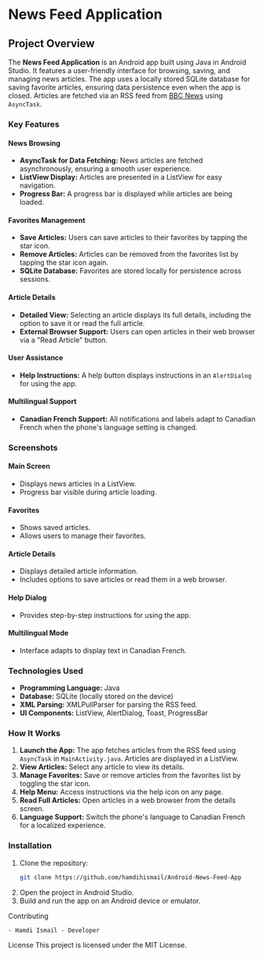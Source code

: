 # News Feed Application

## Project Overview
The **News Feed Application** is an Android app built using Java in Android Studio. It features a user-friendly interface for browsing, saving, and managing news articles. The app uses a locally stored SQLite database for saving favorite articles, ensuring data persistence even when the app is closed. Articles are fetched via an RSS feed from [BBC News](https://feeds.bbci.co.uk/news/world/us_and_canada/rss.xml) using `AsyncTask`.

### Key Features
#### News Browsing
- **AsyncTask for Data Fetching:** News articles are fetched asynchronously, ensuring a smooth user experience.
- **ListView Display:** Articles are presented in a ListView for easy navigation.
- **Progress Bar:** A progress bar is displayed while articles are being loaded.

#### Favorites Management
- **Save Articles:** Users can save articles to their favorites by tapping the star icon.
- **Remove Articles:** Articles can be removed from the favorites list by tapping the star icon again.
- **SQLite Database:** Favorites are stored locally for persistence across sessions.

#### Article Details
- **Detailed View:** Selecting an article displays its full details, including the option to save it or read the full article.
- **External Browser Support:** Users can open articles in their web browser via a "Read Article" button.

#### User Assistance
- **Help Instructions:** A help button displays instructions in an `AlertDialog` for using the app.

#### Multilingual Support
- **Canadian French Support:** All notifications and labels adapt to Canadian French when the phone's language setting is changed.

### Screenshots
#### Main Screen
- Displays news articles in a ListView.
- Progress bar visible during article loading.

#### Favorites
- Shows saved articles.
- Allows users to manage their favorites.

#### Article Details
- Displays detailed article information.
- Includes options to save articles or read them in a web browser.

#### Help Dialog
- Provides step-by-step instructions for using the app.

#### Multilingual Mode
- Interface adapts to display text in Canadian French.

### Technologies Used
- **Programming Language:** Java
- **Database:** SQLite (locally stored on the device)
- **XML Parsing:** XMLPullParser for parsing the RSS feed.
- **UI Components:** ListView, AlertDialog, Toast, ProgressBar

### How It Works
1. **Launch the App:** The app fetches articles from the RSS feed using `AsyncTask` in `MainActivity.java`. Articles are displayed in a ListView.
2. **View Articles:** Select any article to view its details.
3. **Manage Favorites:** Save or remove articles from the favorites list by toggling the star icon.
4. **Help Menu:** Access instructions via the help icon on any page.
5. **Read Full Articles:** Open articles in a web browser from the details screen.
6. **Language Support:** Switch the phone's language to Canadian French for a localized experience.

### Installation
1. Clone the repository:
   ```bash
   git clone https://github.com/hamdihismail/Android-News-Feed-App
   ```
2. Open the project in Android Studio.
3. Build and run the app on an Android device or emulator.
   
Contributing

    - Hamdi Ismail - Developer
    
License
This project is licensed under the MIT License.
